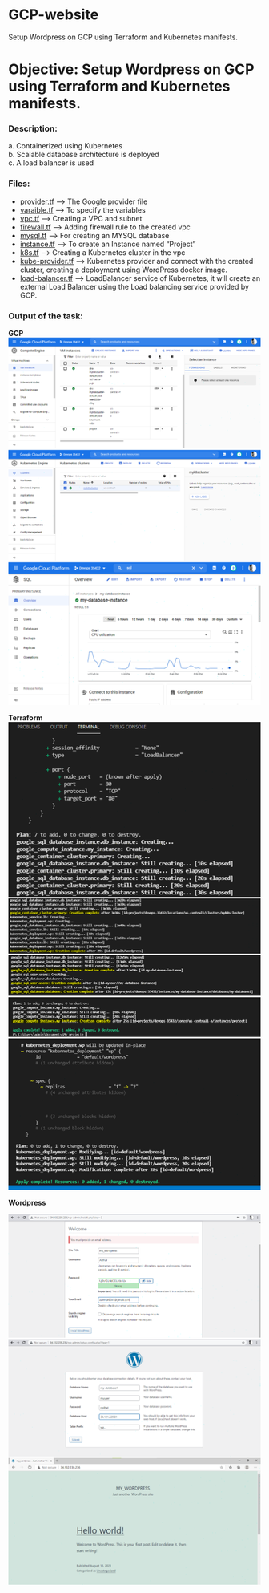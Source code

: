 # GCP-website
Setup Wordpress on GCP using Terraform and  Kubernetes manifests.

<h1 class="code-line" data-line-start=0 data-line-end=1 ><a id="Objective_Setup_Wordpress_on_GCP_using_Terraform_and_Kubernetes_manifests_0"></a>Objective: Setup Wordpress on GCP using Terraform and Kubernetes manifests.</h1>
<h3 class="code-line" data-line-start=2 data-line-end=3 ><a id="Description_2"></a>Description:</h3>
<p class="has-line-data" data-line-start="3" data-line-end="6">a. Containerized using Kubernetes<br>
b. Scalable database architecture is deployed<br>
c. A load balancer is used</p>
<h3 class="code-line" data-line-start=7 data-line-end=8 ><a id="Files_7"></a>Files:</h3>
<ul>
<li class="has-line-data" data-line-start="9" data-line-end="10"><a href="http://provider.tf">provider.tf</a> --&gt; The Google provider file</li>
<li class="has-line-data" data-line-start="10" data-line-end="11"><a href="http://varaible.tf">varaible.tf</a> --&gt; To specify the variables</li>
<li class="has-line-data" data-line-start="11" data-line-end="12"><a href="http://vpc.tf">vpc.tf</a> --&gt; Creating a VPC and subnet</li>
<li class="has-line-data" data-line-start="12" data-line-end="13"><a href="http://firewall.tf">firewall.tf</a> --&gt; Adding firewall rule to the created vpc</li>
<li class="has-line-data" data-line-start="13" data-line-end="14"><a href="http://mysql.tf">mysql.tf</a> --&gt; For creating an MYSQL database</li>
<li class="has-line-data" data-line-start="14" data-line-end="15"><a href="http://instance.tf">instance.tf</a> --&gt; To create an Instance named “Project”</li>
<li class="has-line-data" data-line-start="15" data-line-end="16"><a href="http://k8s.tf">k8s.tf</a> --&gt; Creating a Kubernetes cluster in the vpc</li>
<li class="has-line-data" data-line-start="16" data-line-end="17"><a href="http://kube-provider.tf">kube-provider.tf</a> --&gt; Kubernetes provider and connect with the created cluster, creating a deployment using WordPress docker image.</li>
<li class="has-line-data" data-line-start="17" data-line-end="18"><a href="http://load-balancer.tf">load-balancer.tf</a> --&gt; LoadBalancer service of Kubernetes, it will create an external Load Balancer using the Load balancing service provided by GCP.</li>
</ul>
<h3 class="code-line" data-line-start=20 data-line-end=21 ><a id="Output_of_the_task_20"></a>Output of the task:</h3>
<p class="has-line-data" data-line-start="22" data-line-end="26"><strong>GCP</strong><br>
<img src="screenshots/gcp/instances.png" alt="The Instances"><br>
<img src="screenshots/gcp/K8s-cluster.png" alt="The Kubernetes cluster"><br>
<img src="screenshots/gcp/mysql.png" alt="The MySQL Database"></p>
<p class="has-line-data" data-line-start="27" data-line-end="33"><strong>Terraform</strong><br>
<img src="screenshots/Terraform/Infra_Creation01.png" alt="1"><br>
<img src="screenshots/Terraform/Infra_Creation02.png" alt="2"><br>
<img src="screenshots/Terraform/Infra_Creation03.png" alt="3"><br>
<img src="screenshots/Terraform/Infra_Creation04.png" alt="4"><br>
<img src="screenshots/Terraform/ReplicaSet.png" alt="ReplicaSet"></p>
<p class="has-line-data" data-line-start="34" data-line-end="35"><strong>Wordpress</strong></p>
<p class="has-line-data" data-line-start="36" data-line-end="39"><img src="screenshots/wordpress/Welcome_page.png" alt="Wordpress Welcome Page"><br>
<img src="screenshots/wordpress/Wp_setup.png" alt="Wordpress Setup"><br>
<img src="screenshots/wordpress/My_wordpress_website.png" alt="My Wordpress Website"></p>
